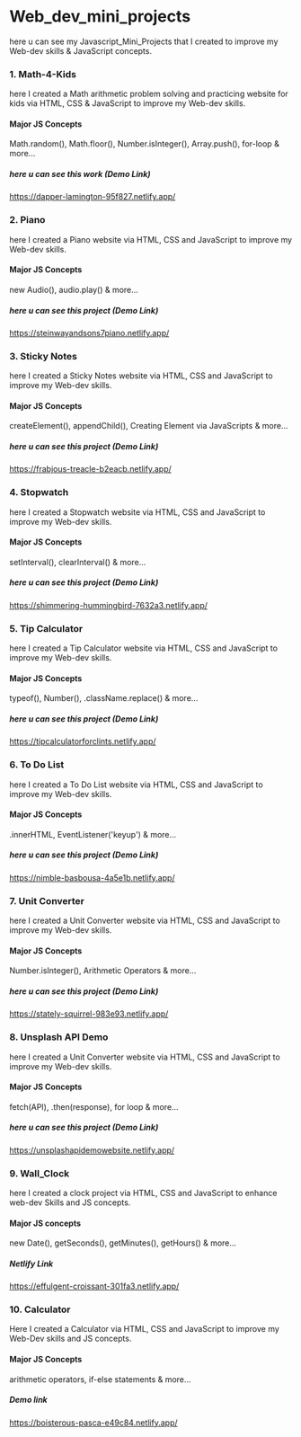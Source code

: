 # Web_dev_mini_projects
here u can see my Javascript_Mini_Projects that I created to improve my Web-dev skills &amp; JavaScript concepts.



### 1. Math-4-Kids
here I created a Math arithmetic problem solving and practicing website for kids via HTML, CSS & JavaScript to improve my Web-dev skills.

#### Major JS Concepts
Math.random(), Math.floor(), Number.isInteger(), Array.push(), for-loop & more...  

##### here u can see this work (Demo Link)
https://dapper-lamington-95f827.netlify.app/



### 2. Piano 
here I created a Piano website via HTML, CSS and JavaScript to improve my Web-dev skills.

#### Major JS Concepts
new Audio(), audio.play() & more...

##### here u can see this project (Demo Link)
https://steinwayandsons7piano.netlify.app/



### 3. Sticky Notes
here I created a Sticky Notes website via HTML, CSS and JavaScript to improve my Web-dev skills.

#### Major JS Concepts
createElement(), appendChild(), Creating Element via JavaScripts & more...

##### here u can see this project (Demo Link)
https://frabjous-treacle-b2eacb.netlify.app/
 


### 4. Stopwatch
here I created a Stopwatch website via HTML, CSS and JavaScript to improve my Web-dev skills.

#### Major JS Concepts
setInterval(), clearInterval() & more...

##### here u can see this project (Demo Link)
https://shimmering-hummingbird-7632a3.netlify.app/



### 5. Tip Calculator
here I created a Tip Calculator website via HTML, CSS and JavaScript to improve my Web-dev skills.

#### Major JS Concepts
typeof(), Number(), .className.replace() & more... 

##### here u can see this project (Demo Link)
https://tipcalculatorforclints.netlify.app/



### 6. To Do List
here I created a To Do List website via HTML, CSS and JavaScript to improve my Web-dev skills.

#### Major JS Concepts
.innerHTML, EventListener('keyup') & more...

##### here u can see this project (Demo Link)
https://nimble-basbousa-4a5e1b.netlify.app/



### 7. Unit Converter
here I created a Unit Converter website via HTML, CSS and JavaScript to improve my Web-dev skills.

#### Major JS Concepts
Number.isInteger(), Arithmetic Operators & more...

##### here u can see this project (Demo Link)
https://stately-squirrel-983e93.netlify.app/ 



### 8. Unsplash API Demo
here I created a Unit Converter website via HTML, CSS and JavaScript to improve my Web-dev skills.

#### Major JS Concepts
fetch(API), .then(response), for loop & more...

##### here u can see this project (Demo Link)
https://unsplashapidemowebsite.netlify.app/



### 9. Wall_Clock
here I created a clock project via HTML, CSS and JavaScript to enhance web-dev Skills and JS concepts.  

#### Major JS concepts
new Date(), getSeconds(), getMinutes(), getHours() & more...

##### Netlify Link
https://effulgent-croissant-301fa3.netlify.app/



### 10. Calculator
Here I created a Calculator via HTML, CSS and JavaScript to improve my Web-Dev skills and JS concepts.

#### Major JS Concepts
arithmetic operators, if-else statements & more...

##### Demo link
https://boisterous-pasca-e49c84.netlify.app/
